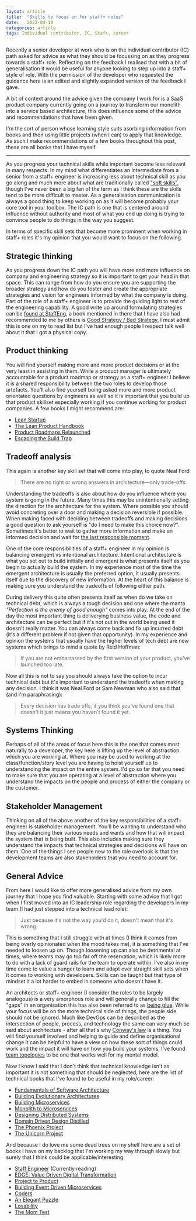```yaml
---
layout: article
title:  "Skills to focus on for staff+ roles"
date:   2022-04-10
categories: article
tags: Individual contributor, IC, Staf+, career
---
```


Recently a senior developer at work who is on the individual contributor (IC) path asked for advice as what they should be focussing on as they progress towards a staff+ role. Reflecting on the feedback I realised that with a bit of generalisation it would be useful for anyone looking to step up into a staff+ style of role. With the permission of the developer who requested the guidance here is an edited and slightly expanded version of the feedback I gave.

A bit of context around the advice given the company I work for is a SaaS product company currently going on a journey to transform our monolith into a service based architecture, this does influence some of the advice and recommendations that have been given. 

I'm the sort of person whose learning style suits asorbing information from books and then using little projects (when I can) to apply that knowledge. As such I make recommendations of a few books throughout this post, these are all books that I have myself.

---

As you progress your technical skills while important become less relevant in many respects. In my mind what differentiates an intermediate from a senior from a staff+ engineer is increasing less about technical skill as you go along and much more about what are traditionally called ["soft skills"](https://en.wikipedia.org/wiki/Soft_skills), though I've never been a big fan of the term as I think these are the skills tend to be more difficult to master. As a generalisation communication is always a good thing to keep working on as it will become probably your core tool in your toolbox. The IC path is one that is centered around influence without authority and most of what you end up doing is trying to convince people to do things in the way you suggest.

In terms of specific skill sets that become more prominent when working in staff+ roles it's my opinion that you would want to focus on the following.

## Strategic thinking

As you progress down the IC path you will have more and more influence on company and engineering strategy so it is important to get your head in that space. This can range from how do you ensure you are supporting the broader strategy and how do you foster and create the appropriate strategies and vision for engineers informed by what the company is doing. Part of the role of a staff+ engineer is to provide the guiding light to rest of the engineering capability. A good write up around formulating strategies can be [found at StaffEng](https://staffeng.com/guides/engineering-strategy), a book mentioned in there that I have also had recommended to me by others is [Good Strategy / Bad Strategy](http://goodbadstrategy.com/), I must admit this is one on my to read list but I've had enough people I respect talk well about it that I got a physical copy.

## Product thinking 

You will find yourself making more and more product decisions or at the very least in assisting in them. While a product manager is ultimately accountable for a product roadmap or strategy as a staff+ engineer I believe it is a shared responsibility between the two roles to develop those artefacts. You'll also find yourself being asked more and more product orientated questions by engineers as well so it is important that you build up that product skillset especially working if you continue working for product companies. A few books I might recommend are:

* [Lean Startup](http://theleanstartup.com/)
* [The Lean Product Handbook](https://leanproductplaybook.com/)
* [Product Roadmaps Relaunched](https://www.bookdepository.com/Product-Roadmaps-Relaunched/9781491971727)
* [Escaping the Build Trap](https://melissaperri.com/book)

## Tradeoff analysis

This again is another key skill set that will come into play, to quote Neal Ford 

> There are no right or wrong answers in architecture—only trade-offs.

Understanding the tradeoffs is also about how do you influence where you system is going in the future. Many times this may be unintentionally setting the direction for the architecture for the system. Where possible you should avoid concreting over a door and making a decision reversible if possible. When making faced with deciding between tradeoffs and making decisions a good question to ask yourself is "do I need to make this choice now?". Sometimes it's better to wait to gather more information and make an informed decision and wait for [the last responsible moment](https://blog.codinghorror.com/the-last-responsible-moment/).

One of the core responsibilities of a staff+ engineer in my opinion is balancing emergent vs intentional architecture. Intentional architecture is what you set out to build initially and emergent is what presents itself as you begin to actually build the system. In my experience most of the time the emergent architecture is usually the preferred option, it usually presents itself due to the discovery of new information. At the heart of this balance is making sure you understand the tradeoffs of following either path.

During delivery this quite often presents itself as when do we take on technical debt, which is always a tough decision and one where the manta _"Perfection is the enemy of good enough"_ comes into play. At the end of the day the most important thing is deliverying business value, the code and architecture can be perfect but if it's not out in the world being used it doesn't really matter. You can always come back and fix up incurred debt (it's a different problem if not given that opportunity). In my experience and opinion the systems that usually have the higher levels of tech debt are new systems which brings to mind a quote by Reid Hoffman: 

> If you are not embarrassed by the first version of your product, you’ve launched too late.

Now all this is not to say you should always take the option to incur technical debt but it's important to understand the tradeoffs when making any decision. I think it was Neal Ford or Sam Newman who also said that (and I'm paraphrasing):

> Every decision has trade offs, if you think you've found one that doesn't it just means you haven't found it yet.

## Systems Thinking

Perhaps of all of the areas of focus here this is the one that comes most naturally to a developer, the key here is lifting up the level of abstraction which you are working at. Where you may be used to working at the class/function/story level you are having to hoist yourself up to understanding the impact on the entire system. I'd go so far that you need to make sure that you are operating at a level of abstraction where you understand the impacts on the people and process of either the company or the customer.

## Stakeholder Management

Thinking on all of the above another of the key responsibilities of a staff+ engineer is stakeholder management. You'll be wanting to understand who they are balancing their various needs and wants and how that will impact the system that is being built. This also includes making sure they understand the impacts that technical strategies and decisions will have on them. One of the things I see people new to the role overlook is that the development teams are also stakeholders that you need to account for.

## General Advice

From here I would like to offer more generalised advice from my own journey that I hope you find valuable. Starting with some advice that I got when I first moved into an IC leadership role regarding the developers in my team (I had just stepped into a technical lead role):

> Just because it's not the way you'd do it, doesn't mean that it's wrong.

This is something that I still struggle with at times (I think it comes from being overly opinionated when the mood takes me), it is something that I've needed to loosen up on. Though loosening up can also be detrimental at times, where teams may go too far off the reservation, which is likely more to do with a lack of guard rails for the team to operate within. I've also in my time come to value a hunger to learn and adapt over straight skill sets when it comes to working with developers. Skills can be taught but that type of mindset it a lot harder to embed in someone who doesn't have it.

An architects or staff+ engineer (I consider the roles to be largely analogous) is a very amorphous role and will generally change to fill the "gaps" in an organisation this has also been referred to as [being glue](https://noidea.dog/glue). While your focus will be on the more technical side of things, the people side should not be ignored. Much like DevOps can be described as the intersection of people, process, and technology the same can very much be said about architecture - after all that's why [Conway's law](https://en.wikipedia.org/wiki/Conway's_law) is a thing. You will find yourself involved and helping to guide and define organisational change it can be helpful to have a view on how these sort of things could work and the impact it will have on how you build your systems, I've found [team topologies](https://itrevolution.com/team-topologies/) to be one that works well for my mental model.

Now I know I said that I don't think that technical knowledge isn't as important it is not something that should be neglected, here are the list of technical books that I've found to be useful in my role/career:

* [Fundamentals of Software Architecture](https://www.thoughtworks.com/insights/books/fundamentals-of-software-architecture)
* [Building Evolutionary Architectures](https://www.thoughtworks.com/insights/books/building-evolutionary-architectures)
* [Building Microservices](https://samnewman.io/books/building_microservices/)
* [Monolith to Microservices](https://samnewman.io/books/monolith-to-microservices/)
* [Designing Distributed Systems](https://www.bookdepository.com/Designing-Distributed-Systems-Brendan-Burns/9781491983645)
* [Domain Driven Design Distilled](https://www.bookdepository.com/Domain-Driven-Design-Distilled-Vaughn-Vernon/9780134434421)
* [The Phoenix Project](https://itrevolution.com/the-phoenix-project/)
* [The Unicorn Project](https://itrevolution.com/the-unicorn-project/)

And because I do love me some dead trees on my shelf here are a set of books I have on my backlog that I'm working my way through slowly but surely that I think could be applicable/interesting.

* [Staff Engineer](https://staffeng.com/book) (Currently reading)
* [EDGE: Value Driven Digital Transformation](https://www.thoughtworks.com/insights/books/edge)
* [Project to Product](https://projecttoproduct.org/the-book/)
* [Building Event Driven Microservices](https://www.bookdepository.com/Building-Event-Driven-Microservices-Adam-Bellemare/9781492057895)
* [Coders](https://www.penguinrandomhouse.com/books/539883/coders-by-clive-thompson/)
* [An Elegant Puzzle](https://press.stripe.com/an-elegant-puzzle)
* [Lovability](https://www.aha.io/lovability)
* [The Mom Test](http://momtestbook.com/)